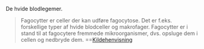 De hvide blodlegemer.

>Fagocytter er celler der kan udføre fagocytose. Det er f.eks. forskellige typer af hvide blodceller og makrofager. Fagocytter er i stand til at fagocytere fremmede mikroorganismer, dvs. opsluge dem i cellen og nedbryde dem.
>==[Kildehenvisning](https://www.medicin.wiki/fagocytter/)

